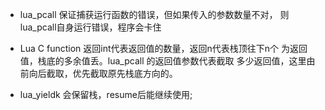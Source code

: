 * lua_pcall 保证捕获运行函数的错误，但如果传入的参数数量不对，
    则lua_pcall自身运行错误，程序会卡住

* Lua C function 返回int代表返回值的数量，返回n代表栈顶往下n个
    为返回值，栈底的多余值丢。lua_pcall 的返回值参数代表截取
    多少返回值，这里由前向后截取，优先截取原先栈底方向的。

* lua_yieldk 会保留栈，resume后能继续使用;
